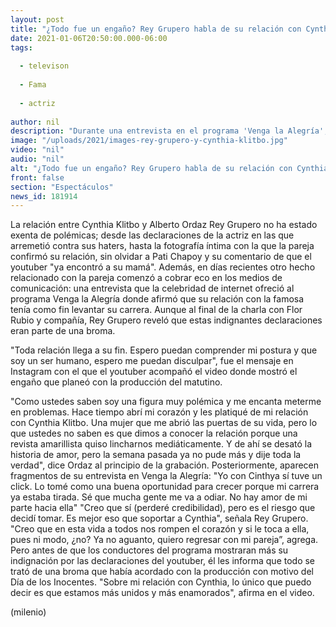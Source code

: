 ```yaml
---
layout: post
title: "¿Todo fue un engaño? Rey Grupero habla de su relación con Cynthia Klitbo"
date: 2021-01-06T20:50:00.000-06:00
tags:
  
  - televison
  
  - Fama
  
  - actriz
  
author: nil
description: "Durante una entrevista en el programa 'Venga la Alegría', el youtuber afirmó que no siente amor por la actriz, aunque luego reveló que todo lo dicho se trataba de una broma. "
image: "/uploads/2021/images-rey-grupero-y-cynthia-klitbo.jpg"
video: "nil"
audio: "nil"
alt: "¿Todo fue un engaño? Rey Grupero habla de su relación con Cynthia Klitbo"
front: false
section: "Espectáculos"
news_id: 181914
---
```


La relación entre Cynthia Klitbo y Alberto Ordaz Rey Grupero no ha estado exenta de polémicas; desde las declaraciones de la actriz en las que arremetió contra sus haters, hasta la fotografía íntima con la que la pareja confirmó su relación, sin olvidar a Pati Chapoy y su comentario de que el youtuber "ya encontró a su mamá". Además,  en días recientes otro hecho relacionado con la pareja comenzó a cobrar eco en los medios de comunicación: una entrevista que la celebridad de internet ofreció al programa Venga la Alegría donde afirmó que su relación con la famosa tenía como fin levantar su carrera. Aunque al final de la charla con Flor Rubio y compañía, Rey Grupero reveló que estas indignantes declaraciones eran parte de una broma. 

"Toda relación llega a su fin. Espero puedan comprender mi postura y que soy un ser humano, espero me puedan disculpar", fue el mensaje en Instagram con el que el youtuber acompañó el video donde mostró el engaño que planeó con la producción del matutino. 

"Como ustedes saben soy una figura muy polémica y me encanta meterme en problemas. Hace tiempo abrí mi corazón y les platiqué de mi relación con Cynthia Klitbo. Una mujer que me abrió las puertas de su vida, pero lo que ustedes no saben es que dimos a conocer la relación porque una revista amarillista quiso lincharnos mediáticamente. Y de ahí se desató la historia de amor, pero la semana pasada ya no pude más y dije toda la verdad", dice Ordaz al principio de la grabación. Posteriormente, aparecen fragmentos de su entrevista en Venga la Alegría: "Yo con Cinthya sí tuve un click. Lo tomé como una buena oportunidad para crecer porque mi carrera ya estaba tirada. Sé que mucha gente me va a odiar. No hay amor de mi parte hacia ella" "Creo que sí (perderé credibilidad), pero es el riesgo que decidí tomar. Es mejor eso que soportar a Cynthia", señala Rey Grupero. "Creo que en esta vida a todos nos rompen el corazón y si le toca a ella, pues ni modo, ¿no? Ya no aguanto, quiero regresar con mi pareja”, agrega. Pero antes de que los conductores del programa mostraran más su indignación por las declaraciones del youtuber, él les informa que todo se trató de una broma que había acordado con la producción con motivo del Día de los Inocentes. "Sobre mi relación con Cynthia, lo único que puedo decir es que estamos más unidos y más enamorados", afirma en el video. 

(milenio)